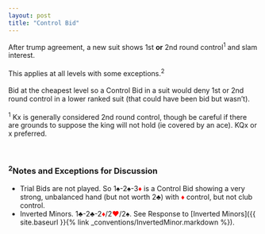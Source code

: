 ```yaml
---
layout: post
title: "Control Bid"
---
```


After trump agreement, a new suit shows 1st **or** 2nd round control<sup>1</sup> and slam interest.<br><br>
This applies at all levels with some exceptions.<sup>2</sup><br><br>
Bid at the cheapest level so a Control Bid in a suit would deny 1st or 2nd round control in a lower ranked suit (that could have been bid but wasn’t).<br><br>
<sup>1</sup> Kx is generally considered 2nd round control, though be careful if there are grounds to suppose the king will not hold (ie covered by an ace). KQx or x preferred.

<br>

### <sup>2</sup>Notes and Exceptions for Discussion
- Trial Bids are not played. So 1&spades;-2&spades;-3<span style='color:red;'>&diams;</span> is a Control Bid showing a very strong, unbalanced hand (but not worth 2&clubs;) with <span style='color:red;'>&diams;</span> control, but not club control.
- Inverted Minors. 1&clubs;-2&clubs;-2<font style='color:red;'>&diams;</font>/2<font style='color:red;'>&hearts;</font>/2&spades;. See Response to [Inverted Minors]({{ site.baseurl }}{% link _conventions/InvertedMinor.markdown %}).

